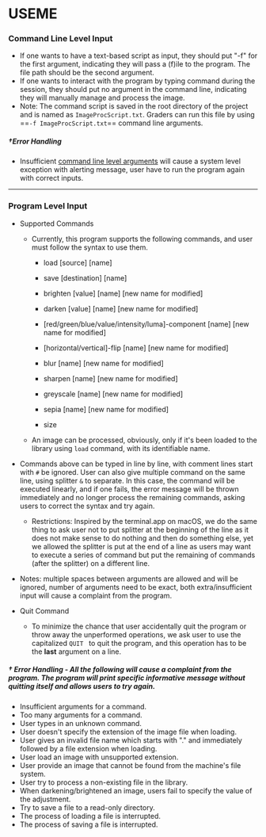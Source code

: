 # USEME

### Command Line Level Input

- If one wants to have a text-based script as input, they should put "-f" for the first argument, indicating they will pass a (f)ile to the program. The file path should be the second argument.
- If one wants to interact with the program by typing command during the session, they should put no argument in the command line, indicating they will manually manage and process the image.
- Note: The command script is saved in the root directory of the project and is named as `ImageProcScript.txt`. Graders can run this file by using ==`-f ImageProcScript.txt`== command line arguments.

##### †Error Handling

- Insufficient <u>command line level arguments</u> will cause a system level exception with alerting message, user have to run the program again with correct inputs.

---

### Program Level Input

- Supported Commands

  - Currently, this program supports the following commands, and user must follow the syntax to use them.

    - load [source] [name]

    - save [destination] [name]

    - brighten [value] [name] [new name for modified]

    - darken [value] [name] [new name for modified]

    - [red/green/blue/value/intensity/luma]-component [name] [new name for modified]

    - [horizontal/vertical]-flip  [name] [new name for modified]

    - blur  [name] [new name for modified]

    - sharpen  [name] [new name for modified]

    - greyscale  [name] [new name for modified]

    - sepia  [name] [new name for modified]

    - size

  - An image can be processed, obviously, only if it's been loaded to the library using `load` command, with its identifiable name.
- Commands above can be typed in line by line, with comment lines start with `#` be ignored. User can also give multiple command on the same line, using splitter `&` to separate. In this case, the command will be executed linearly, and if one fails, the error message will be thrown immediately and no longer process the remaining commands, asking users to correct the syntax and try again.
  - Restrictions: Inspired by the terminal.app on macOS, we do the same thing to ask user not to put splitter at the beginning of the line as it does not make sense to do nothing and then do something else, yet we allowed the splitter is put at the end of a line as users may want to execute a series of command but put the remaining of commands (after the splitter) on a different line.
- Notes: multiple spaces between arguments are allowed and will be ignored, number of arguments need to be exact, both extra/insufficient input will cause a complaint from the program. 
- Quit Command

  - To minimize the chance that user accidentally quit the program or throw away the unperformed operations, we ask user to use the capitalized `QUIT ` to quit the program, and this operation has to be the **last** argument on a line.

##### † Error Handling - All the following will cause a complaint from the program. The program will print specific informative message without quitting itself and allows users to try again.

- Insufficient arguments for a command.
- Too many arguments  for a command.
- User types in an unknown command.
- User doesn't specify the extension of the image file when loading.
- User gives an invalid file name which starts with "." and immediately followed by a file extension 
  when loading.
- User load an image with unsupported extension.
- User provide an image that cannot be found from the machine's file system.
- User try to process a non-existing file in the library.
- When darkening/brightened an image, users fail to specify the value of the adjustment.
- Try to save a file to a read-only directory.
- The process of loading a file is interrupted.
- The process of saving a file is interrupted.